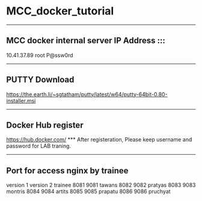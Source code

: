 # MCC_docker_tutorial

--------------------------------------------------------------------------------------
MCC docker internal server IP Address :::
--------------------------------------------------------------------------------------
10.41.37.89
root
P@ssw0rd

--------------------------------------------------------------------------------------
PUTTY Download
--------------------------------------------------------------------------------------
https://the.earth.li/~sgtatham/putty/latest/w64/putty-64bit-0.80-installer.msi


--------------------------------------------------------------------------------------
Docker Hub register
--------------------------------------------------------------------------------------
https://hub.docker.com/
*** After registeration, Please keep username and password for LAB traning.

--------------------------------------------------------------------------------------
Port for access nginx by trainee
--------------------------------------------------------------------------------------
version 1	  version 2	  trainee
  8081	      9081	    tawans
  8082	      9082	    pratyas
  8083	      9083	    montris
  8084	      9084	    artits
  8085	      9085	    prapatu
  8086	      9086	    pruchyat
